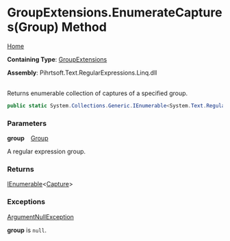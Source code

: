 # GroupExtensions\.EnumerateCaptures\(Group\) Method

[Home](../../../../../../../README.md)

**Containing Type**: [GroupExtensions](../README.md)

**Assembly**: Pihrtsoft\.Text\.RegularExpressions\.Linq\.dll

\
Returns enumerable collection of captures of a specified group\.

```csharp
public static System.Collections.Generic.IEnumerable<System.Text.RegularExpressions.Capture> EnumerateCaptures(this System.Text.RegularExpressions.Group group)
```

### Parameters

**group** &ensp; [Group](https://docs.microsoft.com/en-us/dotnet/api/system.text.regularexpressions.group)

A regular expression group\.

### Returns

[IEnumerable](https://docs.microsoft.com/en-us/dotnet/api/system.collections.generic.ienumerable-1)\<[Capture](https://docs.microsoft.com/en-us/dotnet/api/system.text.regularexpressions.capture)>

### Exceptions

[ArgumentNullException](https://docs.microsoft.com/en-us/dotnet/api/system.argumentnullexception)

**group** is `null`\.

